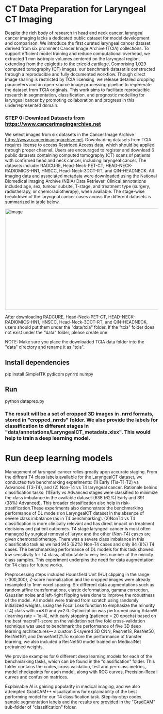 # CT Data Preparation for Laryngeal CT Imaging

Despite the rich body of research in head and neck cancer, laryngeal cancer imaging lacks a dedicated public dataset for model development and comparison. We introduce the first curated laryngeal cancer dataset derived from six prominent Cancer Image Archive (TCIA) collections. To support efficient model training and reduce computational overhead, we extracted 1 mm isotropic volumes centered on the laryngeal region, extending from the epiglottis to the cricoid cartilage. Comprising 1,029 computed tomography (CT) images, our benchmark dataset is constructed through a reproducible and fully documented workflow. Though direct image sharing is restricted by TCIA licensing, we release detailed cropping parameters and an open-source image processing pipeline to regenerate the dataset from TCIA originals. This work aims to facilitate reproducible research in segmentation, classification, and prognostic modelling for laryngeal cancer by promoting collaboration and progress in this underrepresented domain.

### STEP 0: Download Datasets from https://www.cancerimagingarchive.net

We select images from six datasets in the Cancer Image Archive https://www.cancerimagingarchive.net. Downloading datasets from TCIA requires license to access Restriced Access data, which should be applied through proper channel. Users are encouraged to register and download 6 public datasets containing computed tomography (CT) scans of patients with confirmed head and neck cancer, including laryngeal cancer. The datasets include: RADCURE, Head-Neck-PET-CT, HEAD-NECK-RADIOMICS-HN1, HNSCC, Head-Neck-3DCT-RT, and QIN-HEADNECK.  All imaging data and associated metadata were downloaded using the National Biomedical Imaging Archive (NBIA) Data Retriever. Clinical annotations included age, sex, tumour subsite, T-stage, and treatment type (surgery, radiotherapy, or chemoradiotherapy), when available. The stage-wise breakdown of the laryngeal cancer cases across the different datasets is summarized in table below.

<img width="782" height="333" alt="image" src="https://github.com/user-attachments/assets/11656225-b838-4a8b-af15-0fce2add419d" />

After downloading RADCURE, Head-Neck-PET-CT, HEAD-NECK-RADIOMICS-HN1, HNSCC, Head-Neck-3DCT-RT, and QIN-HEADNECK, users should put them under the "data/tcia" folder. If the "tcia" folder does not exist under the "data" folder, please create one.


NOTE: Make sure you place the downloaded TCIA data folder into the "data" directory and rename it as "tcia".

## Install dependencies

pip install SimpleITK pydicom pynrrd numpy 

## Run
python dataprep.py

### The result will be a set of cropped 3D images in .nrrd formats, stored in "cropped_nrrds" folder. We also provide the labels for classification to different stages in "data/annotations/LaryngealCT_metadata.xlsx". This would help to train a deep learning model.

# Run deep learning models
Management of laryngeal cancer relies greatly upon accurate staging. From the diffrent T4 class labels available for the LaryngealCT dataset, we conducted two benchmarking experiments: 
(1) Early (Tis-T1-T2) vs Advanced (T3-T4), and (2) Non-T4 vs T4 laryngeal cancer.
Rationale behind classification tasks: 
(1)Early vs Advanced stages were classified to minimize the class imbalance in the available dataset (638 (62%) Early and 391 (38%) Advanced). This broader classification also help in risk-stratification.These experiments also demonstrate the benchmarking performance of DL models on LaryngealCT dataset in the absence of severe class imbalance (as in T4 benchmarking).
(2)NonT4 vs T4 classification is more clinically relevant and has direct impact on treatment decisions and patient outcomes. T4 stage laryngeal cancer is most often managed by surgical removal of larynx and the other (Non-T4) cases are given chemoradiotherapy. There was a severe class imbalance in this classificatio task as we had 945 (92%) Non-T4 cases and only 84 (8%) T4 cases. The benchmarking performance of DL models for this task showed low sensitivity for T4 class, attributable to very less number of the minirity class samples. This experiment underpins the need for data augmentation for T4 class for future works.

Preprocessing steps included Hounsfield Unit (HU) clipping in the range (-300,300), Z-score normalization and the cropped images were already resampled to 1mm voxel spacing. Six different data augmentations such as random affine transformations, elastic deformations, gamma correction, Gaussian noise and left-right flipping were done to improve the robustness of the model. All models were trained from scratch using randomly initialized weights, using the Focal Loss function to emphasize the minority (T4) class with α=8.0 and γ=2.0. Optimization was performed using AdamW (learning rate = 1e-4), with early stopping (patience = 20 epochs) based on the best macroF1-score on the validation set five fold cross-validation technique was used to benchmark the performance of five 3D deep learning architectures— a custom 5-layered 3D CNN, ResNet18, ResNet50, ResNet101, and DenseNet121.To explore the performance of transfer learning, we also included a ResNet50 model trained on MedicalNet pretrained weights.

We provide examples for 6 different deep learning models for each of the benchmarking tasks, which can be found in the "classification" folder. This folder contains the codes, cross validation, test and per-class metrics, model checkpoints for each model, along with ROC curves, Precision-Recall curves and confusion matrices.

Explainable AI is gaining popularity in medical imaging, and we also attempted GradCAM++ visualizations for explainability of the best performing model for our T4 classification task. Step-by-step codes, sample segmentation labels and the results are provided in the "GradCAM" sub-folder of "classification" folder.

